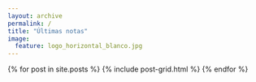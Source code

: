 ```yaml
---
layout: archive
permalink: /
title: "Últimas notas"
image:
  feature: logo_horizontal_blanco.jpg
---
```




<div class="tiles">
{% for post in site.posts %}
	{% include post-grid.html %}
{% endfor %}
</div><!-- /.tiles -->
